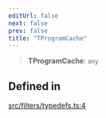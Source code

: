 ```yaml
---
editUrl: false
next: false
prev: false
title: "TProgramCache"
---
```


> **TProgramCache**: `any`

## Defined in

[src/filters/typedefs.ts:4](https://github.com/fabricjs/fabric.js/blob/5c1240d8b4662e45868dd33f385f941de21c8e9c/src/filters/typedefs.ts#L4)
